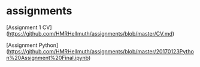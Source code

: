 # assignments

[Assignment 1 CV] (https://github.com/HMRHellmuth/assignments/blob/master/CV.md)

[Assignment Python] (https://github.com/HMRHellmuth/assignments/blob/master/20170123Python%20Assignment%20Final.ipynb)
